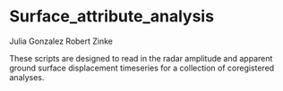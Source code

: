 # Surface_attribute_analysis

Julia Gonzalez
Robert Zinke

These scripts are designed to read in the radar amplitude and apparent ground surface displacement timeseries for a collection of coregistered analyses.



